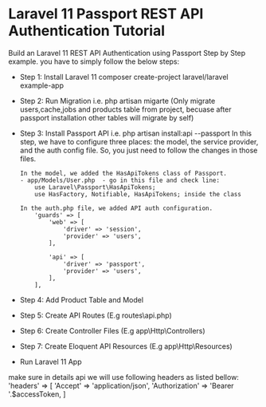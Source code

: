 # Laravel 11 Passport REST API Authentication Tutorial

  Build an Laravel 11 REST API Authentication using Passport Step by Step example. you have to simply follow the below steps:
  - Step 1: Install Laravel 11 
        composer create-project laravel/laravel example-app

  - Step 2: Run Migration i.e. php artisan migarte (Only migrate users,cache,jobs and products table from project, becuase after passport installation other tables will migrate by self)

  - Step 3: Install Passport API i.e. php artisan install:api --passport
        In this step, we have to configure three places: the model, the service provider, and the auth config file. So, you just need to follow the changes in those files.

        In the model, we added the HasApiTokens class of Passport.
        - app/Models/User.php  - go in this file and check line:
            use Laravel\Passport\HasApiTokens;
            use HasFactory, Notifiable, HasApiTokens; inside the class

        In the auth.php file, we added API auth configuration.
            'guards' => [
                'web' => [
                    'driver' => 'session',
                    'provider' => 'users',
                ],

                'api' => [
                    'driver' => 'passport',
                    'provider' => 'users',
                ],
            ],

  - Step 4: Add Product Table and Model
  - Step 5: Create API Routes (E.g routes\api.php)
  - Step 6: Create Controller Files (E.g app\Http\Controllers)
  - Step 7: Create Eloquent API Resources (E.g app\Http\Resources)
  - Run Laravel 11 App

  make sure in details api we will use following headers as listed bellow:
  'headers' => [
    'Accept' => 'application/json',
    'Authorization' => 'Bearer '.$accessToken,
]